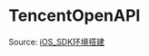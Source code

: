 # TencentOpenAPI

Source: [iOS_SDK环境搭建](https://wiki.connect.qq.com/ios_sdk%E7%8E%AF%E5%A2%83%E6%90%AD%E5%BB%BA)